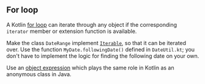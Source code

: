 ## For loop

A Kotlin [for loop](http://kotlinlang.org/docs/reference/control-flow.html#for-loops)
can iterate through any object if the corresponding `iterator` member or extension function is available.

Make the class `DateRange` implement [`Iterable`](https://kotlinlang.org/api/latest/jvm/stdlib/kotlin.collections/kotlin.-iterable/),
so that it can be iterated over.
Use the function `MyDate.followingDate()` defined in `DateUtil.kt`;
you don't have to implement the logic for finding the following date on your own.

Use an [object expression](http://kotlinlang.org/docs/reference/object-declarations.html)
which plays the same role in Kotlin as an anonymous class in Java. 
